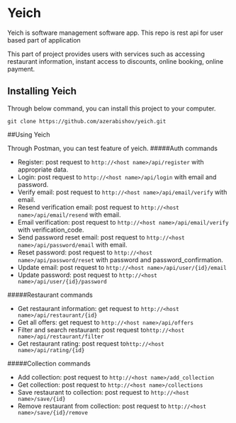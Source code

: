 # Yeich
Yeich is software management software app. This repo is rest api for user based part of application

This part of project  provides users with services such as accessing restaurant information, instant access to discounts, online booking, online payment.

## Installing Yeich
Through below command, you can install this project to your computer.

`git clone https://github.com/azerabishov/yeich.git`

##Using Yeich

Through Postman, you can test feature of yeich.
#####Auth commands
* Register: post request to `http://<host name>/api/register` with appropriate data.
* Login: post request to `http://<host name>/api/login` with email and password.
* Verify email: post request to `http://<host name>/api/email/verify` with email.
* Resend verification email: post request to `http://<host name>/api/email/resend` with
email.
* Email verification: post request to `http://<host name>/api/email/verify` with verification_code.
* Send password reset email: post request to `http://<host name>/api/password/email` with email.
* Reset password: post request to `http://<host name>/api/password/reset` with password and password_confirmation.
* Update email: post request to `http://<host name>/api/user/{id}/email`
* Update password: post request to `http://<host name>/api/user/{id}/password`

#####Restaurant commands

* Get restaurant information: get request to `http://<host name>/api/restaurant/{id}`
* Get all offers: get request to `http://<host name>/api/offers`
* Filter and search restaurant: post request to`http://<host name>/api/restaurant/filter`
* Get restaurant rating: post request to`http://<host name>/api/rating/{id}`

#####Collection commands
* Add collection: post request to `http://<host name>/add_collection`
* Get collection: post request to `http://<host name>/collections`
* Save restaurant to collection: post request to `http://<host name>/save/{id}`
* Remove restaurant from collection: post request to `http://<host name>/save/{id}/remove`





